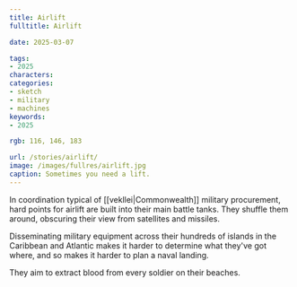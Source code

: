 ```yaml
---
title: Airlift
fulltitle: Airlift

date: 2025-03-07

tags:
- 2025
characters:
categories:
- sketch
- military
- machines
keywords:
- 2025

rgb: 116, 146, 183

url: /stories/airlift/
image: /images/fullres/airlift.jpg
caption: Sometimes you need a lift.
---
```

In coordination typical of [[vekllei|Commonwealth]] military procurement, hard points for airlift are built into their main battle tanks. They shuffle them around, obscuring their view from satellites and missiles.

Disseminating military equipment across their hundreds of islands in the Caribbean and Atlantic makes it harder to determine what they've got where, and so makes it harder to plan a naval landing.

They aim to extract blood from every soldier on their beaches.